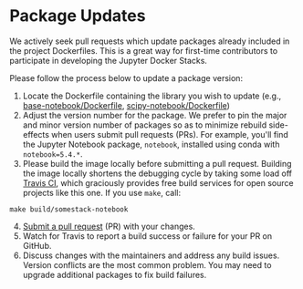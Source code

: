 # Package Updates

We actively seek pull requests which update packages already included in the project Dockerfiles. This is a great way for first-time contributors to participate in developing the Jupyter Docker Stacks.

Please follow the process below to update a package version:

1. Locate the Dockerfile containing the library you wish to update (e.g., [base-notebook/Dockerfile](https://github.com/jupyter/docker-stacks/blob/master/base-notebook/Dockerfile), [scipy-notebook/Dockerfile](https://github.com/jupyter/docker-stacks/blob/master/scipy-notebook/Dockerfile))
2. Adjust the version number for the package. We prefer to pin the major and minor version number of packages so as to minimize rebuild side-effects when users submit pull requests (PRs). For example, you'll find the Jupyter Notebook package, `notebook`, installed using conda with `notebook=5.4.*`.
3. Please build the image locally before submitting a pull request. Building the image locally shortens the debugging cycle by taking some load off [Travis CI](http://travis-ci.org/), which graciously provides free build services for open source projects like this one. If you use `make`, call:
```
make build/somestack-notebook
```
4. [Submit a pull request](https://github.com/PointCloudLibrary/pcl/wiki/A-step-by-step-guide-on-preparing-and-submitting-a-pull-request) (PR) with your changes.
5. Watch for Travis to report a build success or failure for your PR on GitHub.
6. Discuss changes with the maintainers and address any build issues. Version conflicts are the most common problem. You may need to upgrade additional packages to fix build failures.
